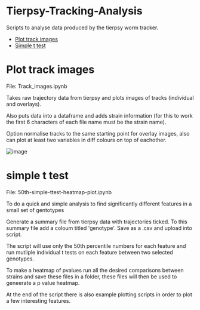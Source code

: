 # Tierpsy-Tracking-Analysis
Scripts to analyse data produced by the tierpsy worm tracker.

- [Plot track images](#plot-track-images)
- [Simple t test](#simple-t-test)


# Plot track images

File: Track_images.ipynb

Takes raw trajectory data from tierpsy and plots images of tracks (individual and overlays).

Also puts data into a dataframe and adds strain information (for this to work the first 6 characters of each file name must be the strain name).

Option normalise tracks to the same starting point for overlay images, also can plot at least two variables in diff colours on top of eachother.

![image](https://user-images.githubusercontent.com/33955824/154326842-ffccc403-49e6-4a6e-ae20-0e29218485c6.png)

# simple t test

File: 50th-simple-ttest-heatmap-plot.ipynb

To do a quick and simple analysis to find significantly different features in a small set of gentotypes

Generate a summary file from tierpsy data with trajectories ticked.
To this summary file add a coloum titled 'genotype'.
Save as a .csv and upload into script.

The script will use only the 50th percentile numbers for each feature and run mutliple individual t tests on each feature between two selected genotypes.

To make a heatmap of pvalues run all the desired comparisons between strains and save these files in a folder, these files will then be used to geneerate a p value heatmap.

At the end of the script there is also example plotting scripts in order to plot a few interesting features.
